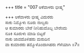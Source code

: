 +++
title = "007 ಆಕೆವಾಳರು ಭೀಷ್ಮ"

+++
ಆಕೆವಾಳರು ಭೀಷ್ಮ ವಿದುರರು  
ಸಾಕು ನಿಮ್ಮೊಳು ನೂರು ನಾಲ್ವರು  
ಆ ಕುಮಾರರು ಬೇರೆ ನೀನಿಹುದೊಬ್ಬ ಬೇರೆಂದು   
ನೂಕಿ ಸೂರುಳು ಮಾಡಿ ಬಿಟ್ಟರೆ   
ನಾಕು ಜಾವದೊಳಿಹರು ಮರುದಿನ  
ವಾ ಕುಮಾರರು ತಮ್ಮೊಳೊಂದಾಗಿಹರು ಗೆಳೆಯಾಗಿ     ॥7॥